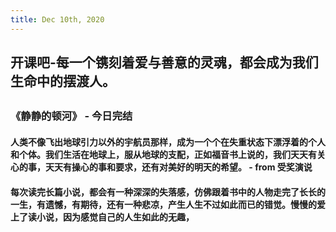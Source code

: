 ```yaml
---
title: Dec 10th, 2020
---
```


## 开课吧-每一个镌刻着爱与善意的灵魂，都会成为我们生命中的摆渡人。
##
### 《静静的顿河》 - 今日完结
#### 人类不像飞出地球引力以外的宇航员那样，成为一个个在失重状态下漂浮着的个人和个体。我们生活在地球上，服从地球的支配，正如福音书上说的，我们天天有关心的事，天天有操心的事和要求，还有对美好的明天的希望。 - from 受奖演说
#### 每次读完长篇小说，都会有一种深深的失落感，仿佛跟着书中的人物走完了长长的一生，有遗憾，有期待，还有一种悲凉，产生人生不过如此而已的错觉。慢慢的爱上了读小说，因为感觉自己的人生如此的无趣，
